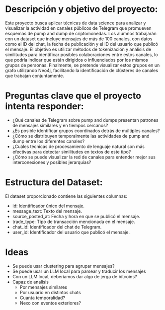 # Descripción y objetivo del proyecto:

Este proyecto busca aplicar técnicas de data science para analizar y visualizar la actividad en canales públicos de Telegram que promueven esquemas de pump and dump de criptomonedas. Los alumnos trabajarán con un dataset que incluye mensajes de más de 100 canales, con datos como el ID del chat, la fecha de publicación y el ID del usuario que publicó el mensaje. El objetivo es utilizar métodos de tokenización y análisis de similitudes para identificar posibles colaboraciones entre estos canales, lo que podría indicar que están dirigidos o influenciados por los mismos grupos de personas. Finalmente, se pretende visualizar estos grupos en un grafo utilizando Neo4j, facilitando la identificación de clústeres de canales que trabajan conjuntamente.


# Preguntas clave que el proyecto intenta responder:

- ¿Qué canales de Telegram sobre pump and dumps presentan patrones de mensajes similares y en tiempos cercanos?
- ¿Es posible identificar grupos coordinados detrás de múltiples canales?
- ¿Cómo se distribuyen temporalmente las actividades de pump and dump entre los diferentes canales?
- ¿Cuáles técnicas de procesamiento de lenguaje natural son más efectivas para detectar similitudes en textos de este tipo?
- ¿Cómo se puede visualizar la red de canales para entender mejor sus interconexiones y posibles jerarquías?

# Estructura del Dataset:

El dataset proporcionado contiene las siguientes columnas:
- id: Identificador único del mensaje.
- message_text: Texto del mensaje.
- source_posted_at: Fecha y hora en que se publicó el mensaje.
- trade_type: Tipo de transacción mencionada en el mensaje.
- chat_id: Identificador del chat de Telegram.
- user_id: Identificador del usuario que publicó el mensaje.


# Ideas
- Se puede usar clustering para agrupar mensajes?
- Se puede usar un LLM local para parsear y traducir los mensajes
- Con un LLM local, deberíamos dar algo de jerga de bitcoins?
- Capaz de analisis
    - Por mensajes similares
    - Por usuario en distintos chats
    - Cuanta temporalidad?
    - Nexo con eventos exteriores?


